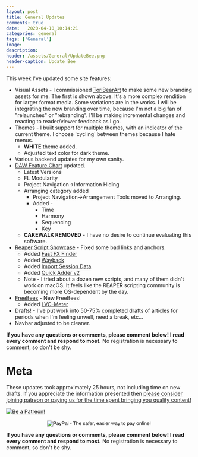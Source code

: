 ```yaml
---
layout: post
title: General Updates
comments: true
date:   2020-04-10_10:14:21 
categories: general
tags: ['General']
image:
description:
header: /assets/General/UpdateBee.png
header-caption: Update Bee
---
```


This week I've updated some site features:

* Visual Assets - I commissioned [ToriBearArt](https://toribearart.wixsite.com/tbattv) to make some new branding assets for me. The first is shown above. It's a more complex rendition for larger format media. Some variations are in the works. I will be integrating the new branding over time, because I'm not a big fan of "relaunches" or "rebranding". I'll be making incremental changes and reacting to reader/viewer feedback as I go.
* Themes - I built support for multiple themes, with an indicator of the current theme. I choose 'cycling' between themes because I hate menus.
    * **WHITE** theme added.
    * Adjusted text color for dark theme.
* Various backend updates for my own sanity.
* [DAW Feature Chart](/DAW-Chart.html) updated.
    * Latest Versions
    * FL Modularity
    * Project Navigation->Information Hiding
    * Arranging category added
        * Project Navigation->Arrangement Tools moved to Arranging.
        * Added -
            * Time
            * Harmony
            * Sequencing
            * Key
    * **CAKEWALK REMOVED** - I have no desire to continue evaluating this software.
* [Reaper Script Showcase](/ReaperScripts.html) - Fixed some bad links and anchors.
    * Added [Fast FX Finder](/ReaperScripts.html#fast-fx-finder---thread)
    * Added [Wayback](/ReaperScripts.html#wayback---thread)
    * Added [Import Session Data](/ReaperScripts.html#import-session-data---thread)
    * Added [Quick Adder v2](http://127.0.0.1:4000/ReaperScripts.html#quick-adder---thread)
    * Note - I tried about a dozen new scripts, and many of them didn't work on macOS. It feels like the REAPER scripting community is becoming more OS-dependent by the day.
* [FreeBees](/FreeBees.html) - New FreeBees!
    * Added [LVC-Meter](https://lvcaudio.com/plugins/lvc-meter/)
* Drafts! - I've put work into 50-75% completed drafts of articles for periods when I'm feeling unwell, need a break, etc...
* Navbar adjusted to be cleaner.

<!--more-->

**If you have any questions or comments, please comment below! I read every comment and respond to most.** No registration is necessary to comment, so don't be shy.


# Meta

These updates took approximately 25 hours, not including time on new drafts. If you appreciate the information presented then <a href="/DonateNow/">please consider joining patreon or paying us for the time spent bringing you quality content!</a>

<a href="https://www.patreon.com/bePatron?u=7465992"> <img class="patreon-button" src="/assets/Patreon.png" alt="Be a Patreon!"></a>

<form style="text-align: center;" action="https://www.paypal.com/cgi-bin/webscr" method="post" target="_top">
<input type="hidden" name="cmd" value="_s-xclick">
<input type="hidden" name="hosted_button_id" value="BR247JAZBTUJJ">
<input type="image" src="https://www.paypalobjects.com/en_US/i/btn/btn_donateCC_LG.gif" border="0" name="submit" alt="PayPal - The safer, easier way to pay online!">
<img alt="" border="0" src="https://www.paypalobjects.com/en_US/i/scr/pixel.gif" width="1" height="1">
</form>

**If you have any questions or comments, please comment below! I read every comment and respond to most.** No registration is necessary to comment, so don't be shy.

